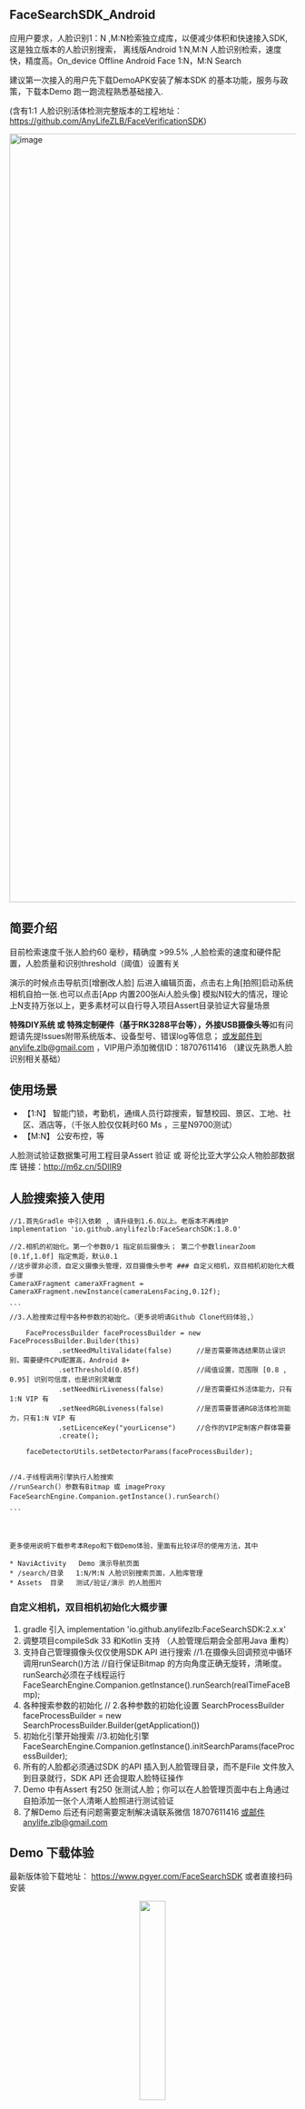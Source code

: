 ## FaceSearchSDK_Android
应用户要求，人脸识别1：N ,M:N检索独立成库，以便减少体积和快速接入SDK, 这是独立版本的人脸识别搜索，
离线版Android 1:N,M:N 人脸识别检索，速度快，精度高。On_device Offline Android Face 1:N，M:N Search

建议第一次接入的用户先下载DemoAPK安装了解本SDK 的基本功能，服务与政策，下载本Demo 跑一跑流程熟悉基础接入.

(含有1:1 人脸识别活体检测完整版本的工程地址：https://github.com/AnyLifeZLB/FaceVerificationSDK)


<img width="1354" alt="image" src="https://github.com/AnyLifeZLB/FaceSearchSDK_Android/assets/15169396/b61d6ab9-b695-4d75-a9cd-42c27ecacc67">


## 简要介绍
目前检索速度千张人脸约60 毫秒，精确度 >99.5% ,人脸检索的速度和硬件配置，人脸质量和识别threshold（阈值）设置有关

演示的时候点击导航页[增删改人脸] 后进入编辑页面，点击右上角[拍照]启动系统相机自拍一张.也可以点击[App 内置200张Ai人脸头像] 
模拟N较大的情况，理论上N支持万张以上，更多素材可以自行导入项目Assert目录验证大容量场景

**特殊DIY系统 或 特殊定制硬件（基于RK3288平台等），外接USB摄像头等**如有问题请先提Issues附带系统版本、设备型号、错误log等信息；
或发邮件到anylife.zlb@gmail.com ，VIP用户添加微信ID：18707611416 （建议先熟悉人脸识别相关基础）


## 使用场景

- 【1:N】 智能门锁，考勤机，通缉人员行踪搜索，智慧校园、景区、工地、社区、酒店等，（千张人脸仅仅耗时60 Ms ，三星N9700测试）
- 【M:N】 公安布控，等
 
 人脸测试验证数据集可用工程目录Assert 验证 或 哥伦比亚大学公众人物脸部数据库  链接：http://m6z.cn/5DlIR9

## 人脸搜索接入使用

    //1.首先Gradle 中引入依赖 , 请升级到1.6.0以上。老版本不再维护
    implementation 'io.github.anylifezlb:FaceSearchSDK:1.8.0'

    //2.相机的初始化。第一个参数0/1 指定前后摄像头； 第二个参数linearZoom [0.1f,1.0f] 指定焦距，默认0.1
    //这步骤非必须，自定义摄像头管理，双目摄像头参考 ### 自定义相机，双目相机初始化大概步骤
    CameraXFragment cameraXFragment = CameraXFragment.newInstance(cameraLensFacing,0.12f);

    ``` 
    //3.人脸搜索过程中各种参数的初始化。（更多说明请Github Clone代码体验,）
    
        FaceProcessBuilder faceProcessBuilder = new FaceProcessBuilder.Builder(this)
                .setNeedMultiValidate(false)      //是否需要筛选结果防止误识别，需要硬件CPU配置高，Android 8+
                .setThreshold(0.85f)              //阈值设置，范围限 [0.8 , 0.95] 识别可信度，也是识别灵敏度
                .setNeedNirLiveness(false)        //是否需要红外活体能力，只有1:N VIP 有
                .setNeedRGBLiveness(false)        //是否需要普通RGB活体检测能力，只有1:N VIP 有
                .setLicenceKey("yourLicense")     //合作的VIP定制客户群体需要
                .create();

        faceDetectorUtils.setDetectorParams(faceProcessBuilder);


    //4.子线程调用引擎执行人脸搜索
    //runSearch(）参数有Bitmap 或 imageProxy
    FaceSearchEngine.Companion.getInstance().runSearch(）

    ```

    
   
    更多使用说明下载参考本Repo和下载Demo体验，里面有比较详尽的使用方法，其中
  
    * NaviActivity   Demo 演示导航页面
    * /search/目录   1:N/M:N 人脸识别搜索页面，人脸库管理
    * Assets  目录   测试/验证/演示 的人脸图片

### 自定义相机，双目相机初始化大概步骤

1. gradle 引入 implementation 'io.github.anylifezlb:FaceSearchSDK:2.x.x'
2. 调整项目compileSdk 33 和Kotlin 支持 （人脸管理后期会全部用Java 重构）
3. 支持自己管理摄像头仅仅使用SDK API 进行搜索
   //1.在摄像头回调预览中循环调用runSearch()方法
   //自行保证Bitmap 的方向角度正确无旋转，清晰度。runSearch必须在子线程运行
   FaceSearchEngine.Companion.getInstance().runSearch(realTimeFaceBmp);
4. 各种搜索参数的初始化
   // 2.各种参数的初始化设置
   SearchProcessBuilder faceProcessBuilder = new SearchProcessBuilder.Builder(getApplication())
5. 初始化引擎开始搜索
   //3.初始化引擎
   FaceSearchEngine.Companion.getInstance().initSearchParams(faceProcessBuilder);
6. 所有的人脸都必须通过SDK 的API 插入到人脸管理目录，而不是File 文件放入到目录就行，SDK API 还会提取人脸特征操作
7. Demo 中有Assert 有250 张测试人脸；你可以在人脸管理页面中右上角通过自拍添加一张个人清晰人脸照进行测试验证
8. 了解Demo 后还有问题需要定制解决请联系微信 18707611416 或邮件anylife.zlb@gmail.com


## Demo 下载体验

最新版体验下载地址： https://www.pgyer.com/FaceSearchSDK
或者直接扫码安装

<div align=center>
<img src="https://github.com/AnyLifeZLB/FaceSearchSDK_Android/assets/15169396/119f33ec-5525-4943-ad35-ef400a408172" width = 30% height = 30% />
</div>




### This is Demo Video

https://github.com/AnyLifeZLB/FaceSearchSDK_Android/assets/15169396/46cca423-1cc9-4861-bec9-7457f68ad986



